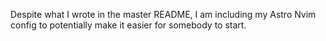 Despite what I wrote in the master README, I am including my Astro Nvim config to potentially make it easier for somebody to start.
